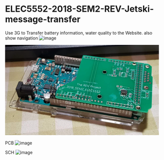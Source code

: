 # ELEC5552-2018-SEM2-REV-Jetski-message-transfer
Use 3G to Transfer battery information, water quality to the Website. also show navigation 
![image](https://github.com/xiaoqianzi15/ELEC5552-2018-SEM2-REV-Jetski-message-transfer/blob/master/photo/Image%206.png)

![image](https://github.com/xiaoqianzi15/Cache/blob/master/Image%202.png)

PCB
![image](https://github.com/xiaoqianzi15/ELEC5552-2018-SEM2-REV-Jetski-message-transfer/blob/master/Project_Sch-PCB/PCB.png)

SCH
![image](https://github.com/xiaoqianzi15/ELEC5552-2018-SEM2-REV-Jetski-message-transfer/blob/master/Project_Sch-PCB/Sch.png)


